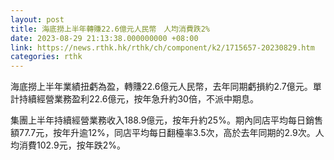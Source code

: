 ```yaml
---
layout: post
title: 海底撈上半年轉賺22.6億元人民幣　人均消費跌2%
date: 2023-08-29 21:13:38.000000000 +08:00
link: https://news.rthk.hk/rthk/ch/component/k2/1715657-20230829.htm
categories: rthk
---
```


海底撈上半年業績扭虧為盈，轉賺22.6億元人民幣，去年同期虧損約2.7億元。單計持續經營業務盈利22.6億元，按年急升約30倍，不派中期息。

集團上半年持續經營業務收入188.9億元，按年升約25%。期內同店平均每日銷售額77.7元，按年升逾12%，同店平均每日翻檯率3.5次，高於去年同期的2.9次。人均消費102.9元，按年跌2%。
